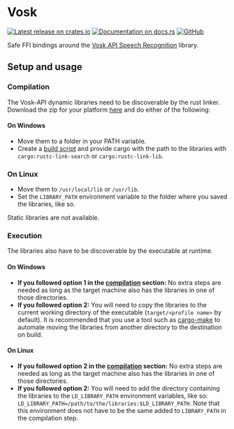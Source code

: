 # Vosk

[![Latest release on crates.io](https://img.shields.io/crates/v/vosk.svg)](https://crates.io/crates/vosk)
[![Documentation on docs.rs](https://docs.rs/vosk/badge.svg)](https://docs.rs/vosk)
[![GitHub](https://img.shields.io/github/license/Bear-03/vosk-rs)](https://github.com/Bear-03/vosk-rs)

Safe FFI bindings around the [Vosk API Speech Recognition](https://github.com/alphacep/vosk-api) library.

## Setup and usage

### Compilation

The Vosk-API dynamic libraries need to be discoverable by the rust linker. Download the zip for your platform
[here](https://github.com/alphacep/vosk-api/releases) and do either of the following:

#### On Windows

-   Move them to a folder in your PATH variable.
-   Create a [build script](https://doc.rust-lang.org/cargo/reference/build-scripts.html) and
    provide cargo with the path to the libraries with `cargo:rustc-link-search` or `cargo:rustc-link-lib`.

### On Linux

-   Move them to `/usr/local/lib` or `/usr/lib`.
-   Set the `LIBRARY_PATH` environment variable to the folder where you saved the libraries, like so.

Static libraries are not available.

### Execution

The libraries also have to be discoverable by the executable at runtime. 

#### On Windows

-   **If you followed option 1 in the [compilation](#on-windows) section:** No extra steps are needed as long as
    the target machine also has the libraries in one of those directories.
-   **If you followed option 2:** You will need to copy the libraries to the current working directory
    of the executable (`target/<profile name>` by default). It is recommended that you use a tool
    such as [cargo-make](https://sagiegurari.github.io/cargo-make/) to automate moving the libraries
    from another directory to the destination on build.

#### On Linux

-   **If you followed option 2 in the [compilation](#on-linux) section:** No extra steps are needed as long as the
    target machine also has the libraries in one of those directories.
-   **If you followed option 2:** You will need to add the directory containing the libraries to the
    `LD_LIBRARY_PATH` environment variables, like so: `LD_LIBRARY_PATH=/path/to/the/libraries:$LD_LIBRARY_PATH`.
    Note that this environment does not have to be the same added to `LIBRARY_PATH` in the compilation step.

